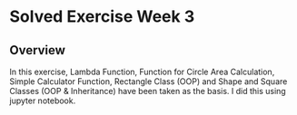 # Solved Exercise Week 3

## Overview

In this exercise, Lambda Function, Function for Circle Area Calculation, Simple Calculator Function, Rectangle Class (OOP) and Shape and Square Classes (OOP & Inheritance) have been taken as the basis.
I did this using jupyter notebook.
